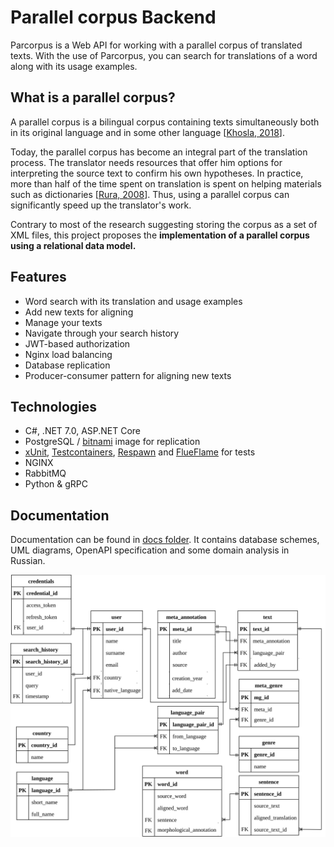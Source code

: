 # Parallel corpus Backend

Parcorpus is a Web API for working with a parallel corpus of translated texts. With the use of Parcorpus, you can search for translations of a word along with its usage examples.

## What is a parallel corpus?

A parallel corpus is a bilingual corpus containing texts simultaneously both in its original language and in some other language [[Khosla, 2018](https://www.researchgate.net/publication/327195382_A_SURVEY_REPORT_ON_THE_EXISTING_METHODS_OF_BUILDING_A_PARALLEL_CORPUS)].

Today, the parallel corpus has become an integral part of the translation process. The translator needs resources that offer him options for interpreting the source text to confirm his own hypotheses. In practice, more than half of the time spent on translation is spent on helping materials such as dictionaries [[Rura, 2008](https://www.semanticscholar.org/paper/Designing-a-parallel-corpus-as-a-multifunctional-Rura-Vandeweghe/2c7f7cdcb5210fe6a4659edd1892c095eb7f0444)]. Thus, using a parallel corpus can significantly speed up the translator's work.

Contrary to most of the research suggesting storing the corpus as a set of XML files, this project proposes the **implementation of a parallel corpus using a relational data model.**

## Features

- Word search with its translation and usage examples
- Add new texts for aligning
- Manage your texts
- Navigate through your search history
- JWT-based authorization
- Nginx load balancing
- Database replication
- Producer-consumer pattern for aligning new texts

## Technologies

- C#, .NET 7.0, ASP.NET Core
- PostgreSQL / [bitnami](https://hub.docker.com/r/bitnami/postgresql/tags) image for replication
- [xUnit](https://xunit.net/), [Testcontainers](https://testcontainers.com/), [Respawn](https://github.com/jbogard/Respawn) and [FlueFlame](https://isbronny.github.io/FlueFlame/) for tests
- NGINX
- RabbitMQ
- Python & gRPC

## Documentation

Documentation can be found in [docs folder](./docs/). It contains database schemes, UML diagrams, OpenAPI specification and some domain analysis in Russian.

![er-db](./docs/diagrams/er-base.svg)